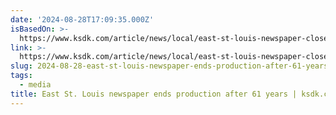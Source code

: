 ```yaml
---
date: '2024-08-28T17:09:35.000Z'
isBasedOn: >-
  https://www.ksdk.com/article/news/local/east-st-louis-newspaper-closed/63-8eec6f8c-9a37-44e8-b265-3c4f78c9197e?utm_campaign=snd-autopilot&fbclid=IwY2xjawE2JApleHRuA2FlbQIxMQABHTtQVIgfZ0D7wPFaXTijEvzzu49mBXLjL08SYlqYxw9ru-JnA-Y4ULzzqQ_aem_2AqMc6VmjLaVYtnhlS2CQw
link: >-
  https://www.ksdk.com/article/news/local/east-st-louis-newspaper-closed/63-8eec6f8c-9a37-44e8-b265-3c4f78c9197e?utm_campaign=snd-autopilot&fbclid=IwY2xjawE2JApleHRuA2FlbQIxMQABHTtQVIgfZ0D7wPFaXTijEvzzu49mBXLjL08SYlqYxw9ru-JnA-Y4ULzzqQ_aem_2AqMc6VmjLaVYtnhlS2CQw
slug: 2024-08-28-east-st-louis-newspaper-ends-production-after-61-years-or-ksdkcom
tags:
  - media
title: East St. Louis newspaper ends production after 61 years | ksdk.com
---
```

 
